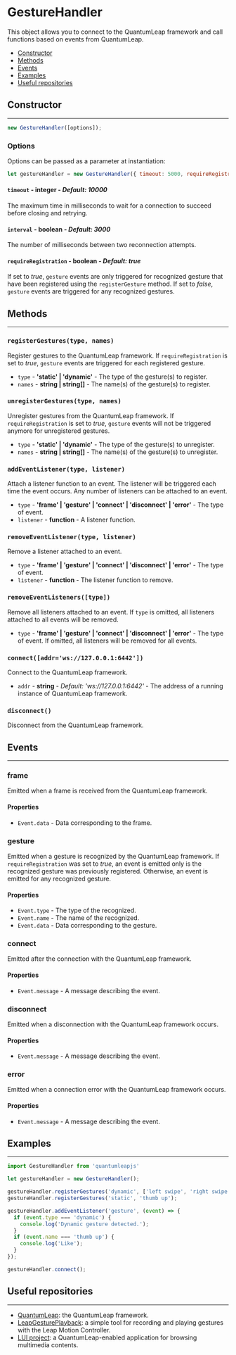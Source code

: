 # GestureHandler
This object allows you to connect to the QuantumLeap framework and call functions based on events from QuantumLeap.
* [Constructor](#constructor)
* [Methods](#methods)
* [Events](#events)
* [Examples](#examples)
* [Useful repositories](#useful-repositories)


## Constructor
--------------
```javascript
new GestureHandler([options]);
```

### Options
Options can be passed as a parameter at instantiation:
```javascript
let gestureHandler = new GestureHandler({ timeout: 5000, requireRegistration: false });
```

#### `timeout` - **integer** - *Default: 10000*
The maximum time in milliseconds to wait for a connection to succeed before closing and retrying.

#### `interval` - **boolean** - *Default: 3000*
The number of milliseconds between two reconnection attempts.

#### `requireRegistration` - **boolean** - *Default: true*
If set to *true*, `gesture` events are only triggered for recognized gesture that have been registered using the `registerGesture` method. If set to *false*, `gesture` events are triggered for any recognized gestures.


## Methods
----------
### `registerGestures(type, names)`
Register gestures to the QuantumLeap framework. If `requireRegistration` is set to *true*, `gesture` events are triggered for each registered gesture.

  * `type` - **'static' | 'dynamic'** - The type of the gesture(s) to register.
  * `names` - **string | string[]** - The name(s) of the gesture(s) to register.

### `unregisterGestures(type, names)`
Unregister gestures from the QuantumLeap framework. If `requireRegistration` is set to *true*, `gesture` events will not be triggered anymore for unregistered gestures.

  * `type` - **'static' | 'dynamic'** - The type of the gesture(s) to unregister.
  * `names` - **string | string[]** - The name(s) of the gesture(s) to unregister.

### `addEventListener(type, listener)`
Attach a listener function to an event. The listener will be triggered each time the event occurs. Any number of listeners can be attached to an event.

  * `type` - **'frame' | 'gesture' | 'connect' | 'disconnect' | 'error'** - The type of event.
  * `listener` - **function** - A listener function.

### `removeEventListener(type, listener)`
Remove a listener attached to an event.

  * `type` - **'frame' | 'gesture' | 'connect' | 'disconnect' | 'error'** - The type of event.
  * `listener` - **function** - The listener function to remove.

### `removeEventListeners([type])`
Remove all listeners attached to an event. If `type` is omitted, all listeners attached to all events will be removed.

  * `type` - **'frame' | 'gesture' | 'connect' | 'disconnect' | 'error'** - The type of event. If omitted, all listeners will be removed for all events.

### `connect([addr='ws://127.0.0.1:6442'])`
Connect to the QuantumLeap framework.

  * `addr` - **string** - *Default: 'ws://127.0.0.1:6442'* - The address of a running instance of QuantumLeap framework.

### `disconnect()`
Disconnect from the QuantumLeap framework.


## Events
---------
### frame
Emitted when a frame is received from the QuantumLeap framework.

#### Properties
  * `Event.data` - Data corresponding to the frame.

### gesture
Emitted when a gesture is recognized by the QuantumLeap framework. If `requireRegistration` was set to *true*, an event is emitted only is the recognized gesture was previously registered. Otherwise, an event is emitted for any recognized gesture.

#### Properties
  * `Event.type` - The type of the recognized.
  * `Event.name` - The name of the recognized.
  * `Event.data` - Data corresponding to the gesture.

### connect
Emitted after the connection with the QuantumLeap framework.

#### Properties
  * `Event.message` - A message describing the event.

### disconnect
Emitted when a disconnection with the QuantumLeap framework occurs.

#### Properties
  * `Event.message` - A message describing the event.

### error
Emitted when a connection error with the QuantumLeap framework occurs.

#### Properties
  * `Event.message` - A message describing the event.

## Examples
-----------
```javascript
import GestureHandler from 'quantumleapjs' 

let gestureHandler = new GestureHandler();

gestureHandler.registerGestures('dynamic', ['left swipe', 'right swipe']);
gestureHandler.registerGestures('static', 'thumb up');

gestureHandler.addEventListener('gesture', (event) => {
  if (event.type === 'dynamic') {
    console.log('Dynamic gesture detected.');
  }
  if (event.name === 'thumb up') {
    console.log('Like');
  }
});

gestureHandler.connect();
```
    
## Useful repositories
----------------------
* [QuantumLeap](https://github.com/sluyters/QuantumLeap): the QuantumLeap framework.
* [LeapGesturePlayback](https://github.com/sluyters/LeapGesturePlayback): a simple tool for recording and playing gestures with the Leap Motion Controller.
* [LUI project](https://github.com/sluyters/LUI): a QuantumLeap-enabled application for browsing multimedia contents.